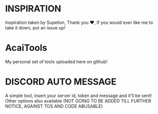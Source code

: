 # INSPIRATION
Inspiration taken by Supelion, Thank you ❤️, If you would ever like me to take it down, put an issue up!

# AcaiTools
My personal set of tools uploaded here on github!

# DISCORD AUTO MESSAGE
A simple tool, insert your server id, token and message and it'll be sent!
Other options also available
(NOT GOING TO BE ADDED TILL FURTHER NOTICE, AGAINST TOS AND CODE ABUSABLE)

